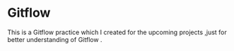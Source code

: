 # Gitflow
This is a Gitflow practice which I created for the upcoming projects ,just for better understanding of Gitflow .
